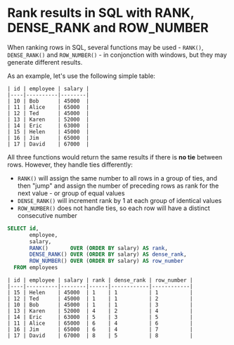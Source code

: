 # Rank results in SQL with RANK, DENSE_RANK and ROW_NUMBER

When ranking rows in SQL, several functions may be used - `RANK()`, `DENSE_RANK()` and `ROW_NUMBER()` - in conjonction with windows, but they may generate different results.

As an example, let's use the following simple table:  

```
| id | employee | salary |
|----|----------|--------|
| 10 | Bob      | 45000  |
| 11 | Alice    | 65000  |
| 12 | Ted      | 45000  |
| 13 | Karen    | 52000  |
| 14 | Eric     | 63000  |
| 15 | Helen    | 45000  |
| 16 | Jim      | 65000  |
| 17 | David    | 67000  |
```

All three functions would return the same results if there is **no tie** between rows. However, they handle ties differently:  

* `RANK()` will assign the same number to all rows in a group of ties, and then "jump" and assign the number of preceding rows as rank for the next value - or group of equal values  
* `DENSE_RANK()` will increment rank by 1 at each group of identical values  
* `ROW_NUMBER()` does not handle ties, so each row will have a distinct consecutive number

```sql
SELECT id,
       employee,
       salary,
       RANK()       OVER (ORDER BY salary) AS rank,
       DENSE_RANK() OVER (ORDER BY salary) AS dense_rank,
       ROW_NUMBER() OVER (ORDER BY salary) AS row_number
  FROM employees
```

```
| id | employee | salary | rank | dense_rank | row_number |
|----|----------|--------|------|------------|------------|
| 15 | Helen    | 45000  | 1    | 1          | 1          |
| 12 | Ted      | 45000  | 1    | 1          | 2          |
| 10 | Bob      | 45000  | 1    | 1          | 3          |
| 13 | Karen    | 52000  | 4    | 2          | 4          |
| 14 | Eric     | 63000  | 5    | 3          | 5          |
| 11 | Alice    | 65000  | 6    | 4          | 6          |
| 16 | Jim      | 65000  | 6    | 4          | 7          |
| 17 | David    | 67000  | 8    | 5          | 8          |
```
